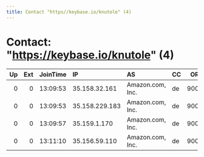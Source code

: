 ```yaml
---
title: Contact "https//keybase.io/knutole" (4)
---
```


# Contact: "https://keybase.io/knutole" (4)

|   Up |   Ext | JoinTime   | IP             | AS               | CC   |   ORp |   Dirp | OS    | Version   | Nickname        |   eFamMembers |
|-----:|------:|:-----------|:---------------|:-----------------|:-----|------:|-------:|:------|:----------|:----------------|--------------:|
|    0 |     0 | 13:09:53   | 35.158.32.161  | Amazon.com, Inc. | de   |  9001 |      0 | Linux | 0.3.0.10  | mapicb303329463 |             1 |
|    0 |     0 | 13:09:53   | 35.158.229.183 | Amazon.com, Inc. | de   |  9001 |      0 | Linux | 0.3.0.10  | mapicfa41cf9191 |             1 |
|    0 |     0 | 13:09:57   | 35.159.1.170   | Amazon.com, Inc. | de   |  9001 |      0 | Linux | 0.3.0.10  | mapic5bf470ecb4 |             1 |
|    0 |     0 | 13:11:10   | 35.156.59.110  | Amazon.com, Inc. | de   |  9001 |      0 | Linux | 0.3.0.10  | mapic76f3982796 |             1 |
